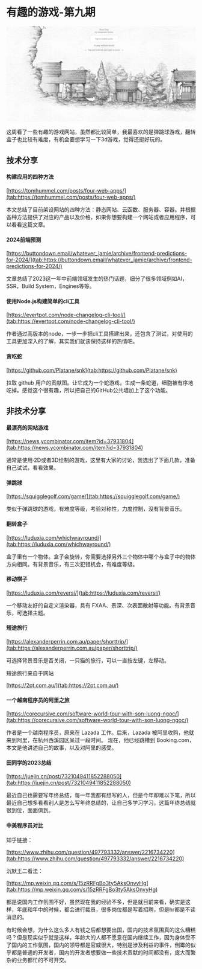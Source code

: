 # 有趣的游戏-第九期



![Snipaste_2024-01-11_22-33-59.jpg](../../images/659ffd08888a7.jpg)

这周看了一些有趣的游戏网站，虽然都比较简单，我最喜欢的是弹跳球游戏，翻转盒子也比较有难度，有机会要想学习一下3d游戏，觉得还挺好玩的。

## 技术分享

#### 构建应用的四种方法

[https://tomhummel.com/posts/four-web-apps/](tab:https://tomhummel.com/posts/four-web-apps/)

本文总结了目前架设网站的四种方法：静态网站、云函数、服务器、容器。并根据各种方法提供了对应的产品以及价格，如果你想要构建一个网站或者应用程序，可以看看这篇文章。

#### 2024前端预测

[https://buttondown.email/whatever_jamie/archive/frontend-predictions-for-2024/](tab:https://buttondown.email/whatever_jamie/archive/frontend-predictions-for-2024/)

文章总结了2023这一年中前端领域发生的热门话题，细分了很多领域例如AI，SSR，Build System，Engines等等。

#### 使用Node.js构建简单的cli工具

[https://evertpot.com/node-changelog-cli-tool/](tab:https://evertpot.com/node-changelog-cli-tool/)

作者通过高版本的node，一步一步把cli工具搭建出来，还包含了测试，对使用的工具更加深入的了解，其实我们就该保持这样的热情吧。

#### 贪吃蛇

[https://github.com/Platane/snk](tab:https://github.com/Platane/snk)

拉取 github 用户的贡献图。让它成为一个蛇游戏，生成一条蛇道，细胞被有序地吃掉。感觉这个很有趣，所以把自己的GitHub公共墙加上了这个功能。

## 非技术分享


#### 最漂亮的网站游戏

[https://news.ycombinator.com/item?id=37931804](tab:https://news.ycombinator.com/item?id=37931804)

通常是使用·2D或者3D绘制的游戏，这里有大家的讨论，我选出了下面几款，准备自己试试，看看效果。


#### 弹跳球

[https://squigglegolf.com/game/](tab:https://squigglegolf.com/game/)

类似于弹跳球的游戏，有难度等级，考验对称性，力度控制，没有背景音乐。

#### 翻转盒子

[https://luduxia.com/whichwayround/](tab:https://luduxia.com/whichwayround/)

盒子里有一个物体。盒子会旋转，你需要选择另外三个物体中哪个与盒子中的物体方向相同。有背景音乐，有三次犯错机会，有难度等级。

#### 移动棋子

[https://luduxia.com/reversi/](tab:https://luduxia.com/reversi/)

一个移动友好的自定义渲染器，具有 FXAA、景深、次表面散射等功能。有背景音乐，可选择主题。

#### 短途旅行

[https://alexanderperrin.com.au/paper/shorttrip/](tab:https://alexanderperrin.com.au/paper/shorttrip/)

可选择背景音乐是否关闭，一只猫的旅行，可以一直按左键，左移动。

短途旅行来自于网站

[https://2pt.com.au/](tab:https://2pt.com.au/)


#### 一个越南程序员的阿里之旅

[https://corecursive.com/software-world-tour-with-son-luong-ngoc/](tab:https://corecursive.com/software-world-tour-with-son-luong-ngoc/)

作者是一个越南程序员，原来在 Lazada 工作。后来，Lazada 被阿里收购，他就来到阿里，在杭州西溪园区呆过一段时间。
现在，他已经跳槽到 Booking.com，本文是他讲述自己的故事，以及对阿里的感受。


#### 田同学的2023总结

[https://juejin.cn/post/7321049411852288050](tab:https://juejin.cn/post/7321049411852288050)

最近自己也需要写年终总结，每一年我都有想写的人，但是今年却难以下笔，所以最近自己想多看看别人是怎么写年终总结的，让自己多学习学习。这篇年终总结就很到位，面面俱到。

#### 中美程序员对比

知乎链接：

[https://www.zhihu.com/question/497793332/answer/2216734220](tab:https://www.zhihu.com/question/497793332/answer/2216734220)

沉默王二看法：

[https://mp.weixin.qq.com/s/15zRRFgBo3ty5AksOnvyHg](tab:https://mp.weixin.qq.com/s/15zRRFgBo3ty5AksOnvyHg)

都是说国内工作氛围不好，虽然现在我的经验不多，但是就目前来看，确实是这样，年底和年中的时候，都会进行裁员，很多岗位都是写着招聘，但是hr都是不读消息的。

有时候会想，为什么这么多人有钱之后都想要出国，国内的技术氛围真的这么糟糕吗？但是现实似乎就是这样，年龄大的人都不愿意在国内继续工作，因为身体受不了国内的工作氛围，国内的领导都是官威很大，特别是涉及利益的事件，倒霉的似乎都是普通的开发者，国内的开发者想要做一些技术贡献的时间都没有，庞大而繁杂的业务都忙的不可开交。

